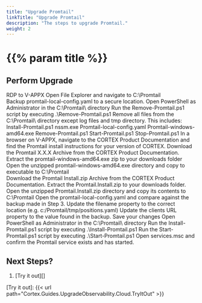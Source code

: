 ```yaml
---
title: "Upgrade Promtail"
linkTitle: "Upgrade Promtail"
description: "The steps to upgrade Promtail."
weight: 2
---
```


# {{% param title %}}

## Perform Upgrade

RDP to V-APPX
Open File Explorer and navigate to C:\Promtail\
Backup promtail-local-config.yaml to a secure location.
Open PowerShell as Administrator in the C:\Promtail\ directory
Run the Remove-Promtail.ps1 script by executing .\Remove-Promtail.ps1
Remove all files from the C:\Promtail\ directory except log files and tmp directory. This includes:
Install-Promtail.ps1
nssm.exe
Promtail-local-config.yaml
Promtail-windows-amd64.exe
Remove-Promtail.ps1
Start-Promtail.ps1
Stop-Promtail.ps1
In a browser on V-APPX, navigate to the CORTEX Product Documentation and find the Promtail install instructions for your version of CORTEX.
Download the Promtail X.X.X Archive from the CORTEX Product Documentation.
Extract the promtail-windows-amd64.exe zip to your downloads folder
Open the unzipped promtail-windows-amd64.exe directory and copy to executable to C:\Promtail\
Download the Promtail Install.zip Archive from the CORTEX Product Documentation.
Extract the Promtail.Install.zip to your downloads folder.
Open the unzipped Promtail.Install.zip directory and copy its contents to C:\Promtail
Open the promtail-local-config.yaml and compare against the backup made in Step 3.
Update the filename property to the correct location (e.g. c:/Promtail/tmp/positions.yaml)
Update the clients URL property to the value found in the backup.
Save your changes
Open PowerShell as Administrator in the C:\Promtail\ directory
Run the Install-Promtail.ps1 script by executing .\Install-Promtail.ps1
Run the Start-Promtail.ps1 script by executing .\Start-Promtail.ps1
Open services.msc and confirm the Promtail service exists and has started.

## Next Steps?

1. [Try it out][]

[Try it out]: {{< url path="Cortex.Guides.UpgradeObservability.Cloud.TryItOut" >}}
